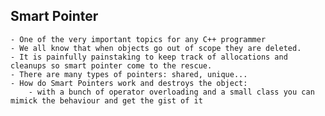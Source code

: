## Smart Pointer
	- One of the very important topics for any C++ programmer
	- We all know that when objects go out of scope they are deleted.
	- It is painfully painstaking to keep track of allocations and cleanups so smart pointer come to the rescue.
	- There are many types of pointers: shared, unique... 
	- How do Smart Pointers work and destroys the object:
		- with a bunch of operator overloading and a small class you can mimick the behaviour and get the gist of it 